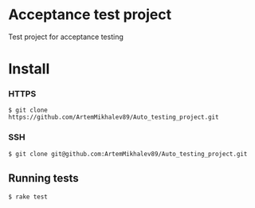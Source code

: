 

# Acceptance test project

 Test project for acceptance testing

# Install

### HTTPS

``$ git clone https://github.com/ArtemMikhalev89/Auto_testing_project.git ``

### SSH

``$ git clone git@github.com:ArtemMikhalev89/Auto_testing_project.git ``

## Running tests

``$ rake test``
